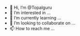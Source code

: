- 👋 Hi, I’m @Topalguru
- 👀 I’m interested in ...
- 🌱 I’m currently learning ...
- 💞️ I’m looking to collaborate on ...
- 📫 How to reach me ...

<!---
Topalguru/Topalguru is a ✨ special ✨ repository because its `README.md` (this file) appears on your GitHub profile.
You can click the Preview link to take a look at your changes.
--->
